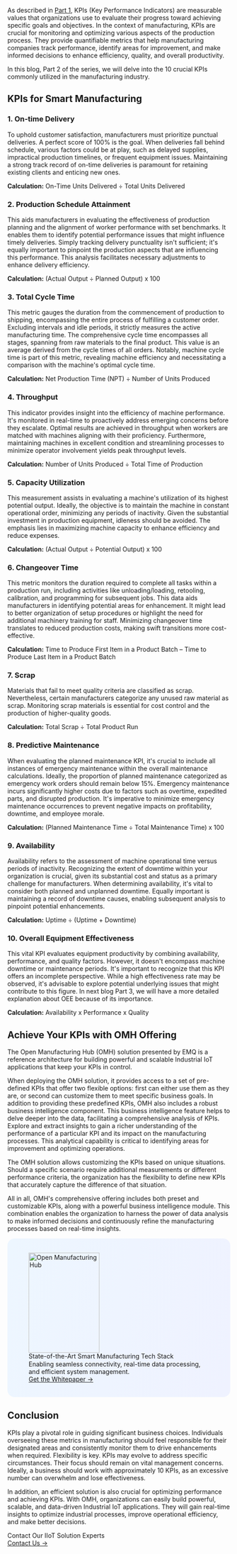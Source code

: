 As described in [Part 1](https://www.emqx.com/en/blog/a-deep-dive-into-kpis-for-smart-manufacturing), KPIs (Key Performance Indicators) are measurable values that organizations use to evaluate their progress toward achieving specific goals and objectives. In the context of manufacturing, KPIs are crucial for monitoring and optimizing various aspects of the production process. They provide quantifiable metrics that help manufacturing companies track performance, identify areas for improvement, and make informed decisions to enhance efficiency, quality, and overall productivity.

In this blog, Part 2 of the series, we will delve into the 10 crucial KPIs commonly utilized in the manufacturing industry.

## KPIs for Smart Manufacturing

### 1. On-time Delivery

To uphold customer satisfaction, manufacturers must prioritize punctual deliveries. A perfect score of 100% is the goal. When deliveries fall behind schedule, various factors could be at play, such as delayed supplies, impractical production timelines, or frequent equipment issues. Maintaining a strong track record of on-time deliveries is paramount for retaining existing clients and enticing new ones.

**Calculation:** On-Time Units Delivered ÷ Total Units Delivered

### 2. Production Schedule Attainment

This aids manufacturers in evaluating the effectiveness of production planning and the alignment of worker performance with set benchmarks. It enables them to identify potential performance issues that might influence timely deliveries. Simply tracking delivery punctuality isn't sufficient; it's equally important to pinpoint the production aspects that are influencing this performance. This analysis facilitates necessary adjustments to enhance delivery efficiency.

**Calculation:** (Actual Output ÷ Planned Output) x 100

### 3. Total Cycle Time

This metric gauges the duration from the commencement of production to shipping, encompassing the entire process of fulfilling a customer order. Excluding intervals and idle periods, it strictly measures the active manufacturing time. The comprehensive cycle time encompasses all stages, spanning from raw materials to the final product. This value is an average derived from the cycle times of all orders. Notably, machine cycle time is part of this metric, revealing machine efficiency and necessitating a comparison with the machine's optimal cycle time.

**Calculation:** Net Production Time (NPT) ÷ Number of Units Produced

### 4. Throughput

This indicator provides insight into the efficiency of machine performance. It's monitored in real-time to proactively address emerging concerns before they escalate. Optimal results are achieved in throughput when workers are matched with machines aligning with their proficiency. Furthermore, maintaining machines in excellent condition and streamlining processes to minimize operator involvement yields peak throughput levels.

**Calculation:** Number of Units Produced ÷ Total Time of Production

### 5. Capacity Utilization

This measurement assists in evaluating a machine's utilization of its highest potential output. Ideally, the objective is to maintain the machine in constant operational order, minimizing any periods of inactivity. Given the substantial investment in production equipment, idleness should be avoided. The emphasis lies in maximizing machine capacity to enhance efficiency and reduce expenses.

**Calculation:** (Actual Output ÷ Potential Output) x 100

### 6. Changeover Time

This metric monitors the duration required to complete all tasks within a production run, including activities like unloading/loading, retooling, calibration, and programming for subsequent jobs. This data aids manufacturers in identifying potential areas for enhancement. It might lead to better organization of setup procedures or highlight the need for additional machinery training for staff. Minimizing changeover time translates to reduced production costs, making swift transitions more cost-effective.

**Calculation:** Time to Produce First Item in a Product Batch – Time to Produce Last Item in a Product Batch

### 7. Scrap

Materials that fail to meet quality criteria are classified as scrap. Nevertheless, certain manufacturers categorize any unused raw material as scrap. Monitoring scrap materials is essential for cost control and the production of higher-quality goods.

**Calculation:** Total Scrap ÷ Total Product Run

### 8. Predictive Maintenance

When evaluating the planned maintenance KPI, it's crucial to include all instances of emergency maintenance within the overall maintenance calculations. Ideally, the proportion of planned maintenance categorized as emergency work orders should remain below 15%. Emergency maintenance incurs significantly higher costs due to factors such as overtime, expedited parts, and disrupted production. It's imperative to minimize emergency maintenance occurrences to prevent negative impacts on profitability, downtime, and employee morale.

**Calculation:** (Planned Maintenance Time ÷ Total Maintenance Time) x 100

### 9. Availability

Availability refers to the assessment of machine operational time versus periods of inactivity. Recognizing the extent of downtime within your organization is crucial, given its substantial cost and status as a primary challenge for manufacturers. When determining availability, it's vital to consider both planned and unplanned downtime. Equally important is maintaining a record of downtime causes, enabling subsequent analysis to pinpoint potential enhancements.

**Calculation:** Uptime ÷ (Uptime + Downtime)

### 10. Overall Equipment Effectiveness

This vital KPI evaluates equipment productivity by combining availability, performance, and quality factors. However, it doesn't encompass machine downtime or maintenance periods. It's important to recognize that this KPI offers an incomplete perspective. While a high effectiveness rate may be observed, it's advisable to explore potential underlying issues that might contribute to this figure. In next blog Part 3, we will have a more detailed explanation about OEE because of its importance.

**Calculation:** Availability x Performance x Quality

## Achieve Your KPIs with OMH Offering

The Open Manufacturing Hub (OMH) solution presented by EMQ is a reference architecture for building powerful and scalable Industrial IoT applications that keep your KPIs in control.

When deploying the OMH solution, it provides access to a set of pre-defined KPIs that offer two flexible options: first can either use them as they are, or second can customize them to meet specific business goals. In addition to providing these predefined KPIs, OMH also includes a robust business intelligence component. This business intelligence feature helps to delve deeper into the data, facilitating a comprehensive analysis of KPIs. Explore and extract insights to gain a richer understanding of the performance of a particular KPI and its impact on the manufacturing processes. This analytical capability is critical to identifying areas for improvement and optimizing operations.

The OMH solution allows customizing the KPIs based on unique situations. Should a specific scenario require additional measurements or different performance criteria, the organization has the flexibility to define new KPIs that accurately capture the difference of that situation.

All in all, OMH's comprehensive offering includes both preset and customizable KPIs, along with a powerful business intelligence module. This combination enables the organization to harness the power of data analysis to make informed decisions and continuously refine the manufacturing processes based on real-time insights.

<section
  class="is-hidden-touch my-32 is-flex is-align-items-center"
  style="border-radius: 16px; background: linear-gradient(102deg, #edf6ff 1.81%, #eff2ff 97.99%); padding: 32px 48px;"
>
  <div class="mr-40" style="flex-shrink: 0;">
    <img loading="lazy" src="https://assets.emqx.com/images/0b88fa3cf1c98545e501e3b8073fdccc.png" alt="Open Manufacturing Hub" width="160" height="226">
  </div>
  <div>
    <div class="mb-4 is-size-3 is-text-black has-text-weight-semibold" style="
    line-height: 1.2;
">
      State-of-the-Art Smart Manufacturing Tech Stack
    </div>
    <div class="mb-32">
      Enabling seamless connectivity, real-time data processing, and efficient system management.
    </div>
    <a href="https://www.emqx.com/en/resources/open-manufacturing-hub-a-reference-architecture-for-industrial-iot?utm_campaign=embedded-open-manufacturing-hub&from=blog-ten-important-kpis-for-measuring-smart-manufacturing" class="button is-gradient">Get the Whitepaper →</a>
  </div>
</section>



## Conclusion

KPIs play a pivotal role in guiding significant business choices. Individuals overseeing these metrics in manufacturing should feel responsible for their designated areas and consistently monitor them to drive enhancements when required. Flexibility is key. KPIs may evolve to address specific circumstances. Their focus should remain on vital management concerns. Ideally, a business should work with approximately 10 KPIs, as an excessive number can overwhelm and lose effectiveness.

In addition, an efficient solution is also crucial for optimizing performance and achieving KPIs. With OMH, organizations can easily build powerful, scalable, and data-driven Industrial IoT applications. They will gain real-time insights to optimize industrial processes, improve operational efficiency, and make better decisions. 



<section class="promotion">
    <div>
        Contact Our IIoT Solution Experts
    </div>
    <a href="https://www.emqx.com/en/contact?product=solutions" class="button is-gradient px-5">Contact Us →</a>
</section>
